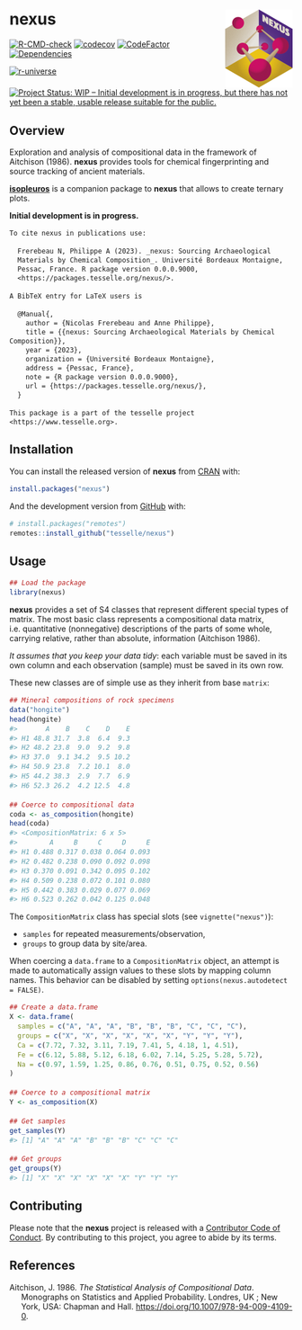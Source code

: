 
<!-- README.md is generated from README.Rmd. Please edit that file -->

# nexus <img width=120px src="man/figures/logo.png" align="right" />

<!-- badges: start -->

[![R-CMD-check](https://github.com/tesselle/nexus/workflows/R-CMD-check/badge.svg)](https://github.com/tesselle/nexus/actions)
[![codecov](https://codecov.io/gh/tesselle/nexus/branch/main/graph/badge.svg)](https://app.codecov.io/gh/tesselle/nexus)
[![CodeFactor](https://www.codefactor.io/repository/github/tesselle/nexus/badge/main)](https://www.codefactor.io/repository/github/tesselle/nexus/overview/main)
[![Dependencies](https://tinyverse.netlify.com/badge/nexus)](https://cran.r-project.org/package=nexus)

<a href="https://tesselle.r-universe.dev/nexus"
class="pkgdown-devel"><img
src="https://tesselle.r-universe.dev/badges/nexus"
alt="r-universe" /></a>

[![Project Status: WIP – Initial development is in progress, but there
has not yet been a stable, usable release suitable for the
public.](https://www.repostatus.org/badges/latest/wip.svg)](https://www.repostatus.org/#wip)
<!-- badges: end -->

## Overview

Exploration and analysis of compositional data in the framework of
Aitchison (1986). **nexus** provides tools for chemical fingerprinting
and source tracking of ancient materials.

[**isopleuros**](https://packages.tesselle.org/isopleuros/) is a
companion package to **nexus** that allows to create ternary plots.

**Initial development is in progress.**

    To cite nexus in publications use:

      Frerebeau N, Philippe A (2023). _nexus: Sourcing Archaeological
      Materials by Chemical Composition_. Université Bordeaux Montaigne,
      Pessac, France. R package version 0.0.0.9000,
      <https://packages.tesselle.org/nexus/>.

    A BibTeX entry for LaTeX users is

      @Manual{,
        author = {Nicolas Frerebeau and Anne Philippe},
        title = {{nexus: Sourcing Archaeological Materials by Chemical Composition}},
        year = {2023},
        organization = {Université Bordeaux Montaigne},
        address = {Pessac, France},
        note = {R package version 0.0.0.9000},
        url = {https://packages.tesselle.org/nexus/},
      }

    This package is a part of the tesselle project
    <https://www.tesselle.org>.

## Installation

You can install the released version of **nexus** from
[CRAN](https://CRAN.R-project.org) with:

``` r
install.packages("nexus")
```

And the development version from [GitHub](https://github.com/) with:

``` r
# install.packages("remotes")
remotes::install_github("tesselle/nexus")
```

## Usage

``` r
## Load the package
library(nexus)
```

**nexus** provides a set of S4 classes that represent different special
types of matrix. The most basic class represents a compositional data
matrix, i.e. quantitative (nonnegative) descriptions of the parts of
some whole, carrying relative, rather than absolute, information
(Aitchison 1986).

*It assumes that you keep your data tidy*: each variable must be saved
in its own column and each observation (sample) must be saved in its own
row.

These new classes are of simple use as they inherit from base `matrix`:

``` r
## Mineral compositions of rock specimens
data("hongite")
head(hongite)
#>       A    B    C    D    E
#> H1 48.8 31.7  3.8  6.4  9.3
#> H2 48.2 23.8  9.0  9.2  9.8
#> H3 37.0  9.1 34.2  9.5 10.2
#> H4 50.9 23.8  7.2 10.1  8.0
#> H5 44.2 38.3  2.9  7.7  6.9
#> H6 52.3 26.2  4.2 12.5  4.8

## Coerce to compositional data
coda <- as_composition(hongite)
head(coda)
#> <CompositionMatrix: 6 x 5>
#>        A     B     C     D     E
#> H1 0.488 0.317 0.038 0.064 0.093
#> H2 0.482 0.238 0.090 0.092 0.098
#> H3 0.370 0.091 0.342 0.095 0.102
#> H4 0.509 0.238 0.072 0.101 0.080
#> H5 0.442 0.383 0.029 0.077 0.069
#> H6 0.523 0.262 0.042 0.125 0.048
```

The `CompositionMatrix` class has special slots (see
`vignette("nexus")`):

- `samples` for repeated measurements/observation,
- `groups` to group data by site/area.

When coercing a `data.frame` to a `CompositionMatrix` object, an attempt
is made to automatically assign values to these slots by mapping column
names. This behavior can be disabled by setting
`options(nexus.autodetect = FALSE)`.

``` r
## Create a data.frame
X <- data.frame(
  samples = c("A", "A", "A", "B", "B", "B", "C", "C", "C"),
  groups = c("X", "X", "X", "X", "X", "X", "Y", "Y", "Y"),
  Ca = c(7.72, 7.32, 3.11, 7.19, 7.41, 5, 4.18, 1, 4.51),
  Fe = c(6.12, 5.88, 5.12, 6.18, 6.02, 7.14, 5.25, 5.28, 5.72),
  Na = c(0.97, 1.59, 1.25, 0.86, 0.76, 0.51, 0.75, 0.52, 0.56)
)

## Coerce to a compositional matrix
Y <- as_composition(X)

## Get samples
get_samples(Y)
#> [1] "A" "A" "A" "B" "B" "B" "C" "C" "C"

## Get groups
get_groups(Y)
#> [1] "X" "X" "X" "X" "X" "X" "Y" "Y" "Y"
```

## Contributing

Please note that the **nexus** project is released with a [Contributor
Code of Conduct](https://www.tesselle.org/conduct.html). By contributing
to this project, you agree to abide by its terms.

## References

<div id="refs" class="references csl-bib-body hanging-indent">

<div id="ref-aitchison1986" class="csl-entry">

Aitchison, J. 1986. *The Statistical Analysis of Compositional Data*.
Monographs on Statistics and Applied Probability. Londres, UK ; New
York, USA: Chapman and Hall.
<https://doi.org/10.1007/978-94-009-4109-0>.

</div>

</div>
